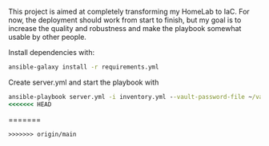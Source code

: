 This project is aimed at completely transforming my HomeLab to IaC.
For now, the deployment should work from start to finish, but my goal is to increase the quality and robustness and make the playbook somewhat usable by other people.

Install dependencies with:
```cmd
ansible-galaxy install -r requirements.yml
```
Create server.yml and start the playbook with
```cmd
ansible-playbook server.yml -i inventory.yml --vault-password-file ~/vault-pass
<<<<<<< HEAD
```
=======
```
>>>>>>> origin/main
